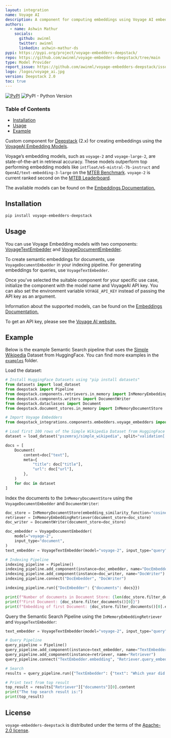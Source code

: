 ```yaml
---
layout: integration
name: Voyage AI
description: A component for computing embeddings using Voyage AI embedding models - built for Deepstack 2.0.
authors:
  - name: Ashwin Mathur
    socials:
      github: awinml
      twitter: awinml
      linkedin: ashwin-mathur-ds
pypi: https://pypi.org/project/voyage-embedders-deepstack/
repo: https://github.com/awinml/voyage-embedders-deepstack/tree/main
type: Model Provider
report_issue: https://github.com/awinml/voyage-embedders-deepstack/issues
logo: /logos/voyage_ai.jpg
version: Deepstack 2.0
toc: true
---
```


[![PyPI](https://img.shields.io/pypi/v/voyage-embedders-deepstack)](https://pypi.org/project/voyage-embedders-deepstack/)
![PyPI - Python Version](https://img.shields.io/pypi/pyversions/voyage-embedders-deepstack?logo=python&logoColor=gold)

### **Table of Contents**

- [Installation](#installation)
- [Usage](#usage)
- [Example](#example)

Custom component for [Deepstack](https://github.com/khulnasoft/deepstack) (2.x) for creating embeddings using the [VoyageAI Embedding Models](https://voyageai.com/).

Voyage’s embedding models, such as `voyage-2` and `voyage-large-2`, are state-of-the-art in retrieval accuracy. These models outperform top performing embedding models like `intfloat/e5-mistral-7b-instruct` and `OpenAI/text-embedding-3-large` on the [MTEB Benchmark](https://github.com/embeddings-benchmark/mteb). `voyage-2` is current ranked second on the [MTEB Leaderboard](https://huggingface.co/spaces/mteb/leaderboard).

The available models can be found on the [Embeddings Documentation.](https://docs.voyageai.com/embeddings/)

## Installation

```bash
pip install voyage-embedders-deepstack
```

## Usage

You can use Voyage Embedding models with two components: [VoyageTextEmbedder](https://github.com/awinml/voyage-embedders-deepstack/blob/main/src/voyage_embedders/voyage_text_embedder.py) and [VoyageDocumentEmbedder](https://github.com/awinml/voyage-embedders-deepstack/blob/main/src/voyage_embedders/voyage_document_embedder.py).

To create semantic embeddings for documents, use `VoyageDocumentEmbedder` in your indexing pipeline. For generating embeddings for queries, use `VoyageTextEmbedder`.

Once you've selected the suitable component for your specific use case, initialize the component with the model name and VoyageAI API key. You can also
set the environment variable `VOYAGE_API_KEY` instead of passing the API key as an argument.

Information about the supported models, can be found on the [Embeddings Documentation.](https://docs.voyageai.com/embeddings/)

To get an API key, please see the [Voyage AI website.](https://www.voyageai.com/)

## Example

Below is the example Semantic Search pipeline that uses the [Simple Wikipedia](https://huggingface.co/datasets/pszemraj/simple_wikipedia) Dataset from HuggingFace. You can find more examples in the [`examples`](https://github.com/awinml/voyage-embedders-deepstack/tree/main/examples) folder.

Load the dataset:

```python
# Install HuggingFace Datasets using "pip install datasets"
from datasets import load_dataset
from deepstack import Pipeline
from deepstack.components.retrievers.in_memory import InMemoryEmbeddingRetriever
from deepstack.components.writers import DocumentWriter
from deepstack.dataclasses import Document
from deepstack.document_stores.in_memory import InMemoryDocumentStore

# Import Voyage Embedders
from deepstack_integrations.components.embedders.voyage_embedders import VoyageDocumentEmbedder, VoyageTextEmbedder

# Load first 100 rows of the Simple Wikipedia Dataset from HuggingFace
dataset = load_dataset("pszemraj/simple_wikipedia", split="validation[:100]")

docs = [
    Document(
        content=doc["text"],
        meta={
            "title": doc["title"],
            "url": doc["url"],
        },
    )
    for doc in dataset
]
```

Index the documents to the `InMemoryDocumentStore` using the `VoyageDocumentEmbedder` and `DocumentWriter`:

```python
doc_store = InMemoryDocumentStore(embedding_similarity_function="cosine")
retriever = InMemoryEmbeddingRetriever(document_store=doc_store)
doc_writer = DocumentWriter(document_store=doc_store)

doc_embedder = VoyageDocumentEmbedder(
    model="voyage-2",
    input_type="document",
)
text_embedder = VoyageTextEmbedder(model="voyage-2", input_type="query")

# Indexing Pipeline
indexing_pipeline = Pipeline()
indexing_pipeline.add_component(instance=doc_embedder, name="DocEmbedder")
indexing_pipeline.add_component(instance=doc_writer, name="DocWriter")
indexing_pipeline.connect("DocEmbedder", "DocWriter")

indexing_pipeline.run({"DocEmbedder": {"documents": docs}})

print(f"Number of documents in Document Store: {len(doc_store.filter_documents())}")
print(f"First Document: {doc_store.filter_documents()[0]}")
print(f"Embedding of first Document: {doc_store.filter_documents()[0].embedding}")
```

Query the Semantic Search Pipeline using the `InMemoryEmbeddingRetriever` and `VoyageTextEmbedder`:

```python
text_embedder = VoyageTextEmbedder(model="voyage-2", input_type="query")

# Query Pipeline
query_pipeline = Pipeline()
query_pipeline.add_component(instance=text_embedder, name="TextEmbedder")
query_pipeline.add_component(instance=retriever, name="Retriever")
query_pipeline.connect("TextEmbedder.embedding", "Retriever.query_embedding")

# Search
results = query_pipeline.run({"TextEmbedder": {"text": "Which year did the Joker movie release?"}})

# Print text from top result
top_result = results["Retriever"]["documents"][0].content
print("The top search result is:")
print(top_result)
```

## License

`voyage-embedders-deepstack` is distributed under the terms of the [Apache-2.0 license](https://github.com/awinml/voyage-embedders-deepstack/blob/main/LICENSE).
